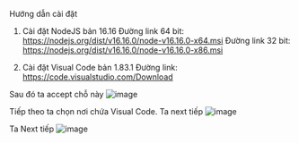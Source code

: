 Hướng dẫn cài đặt
1.	Cài đặt NodeJS bản 16.16
Đường link 64 bit: https://nodejs.org/dist/v16.16.0/node-v16.16.0-x64.msi
Đường link 32 bit: https://nodejs.org/dist/v16.16.0/node-v16.16.0-x86.msi

3.	Cài đặt Visual Code bản 1.83.1
Đường link: https://code.visualstudio.com/Download

Sau đó ta accept chỗ này
![image](https://github.com/PhuNguyen8902/BusMap/assets/89370742/bad29306-1db1-4f2d-9073-cae509b3bec5)

Tiếp theo ta chọn nơi chứa Visual Code. Ta next tiếp
![image](https://github.com/PhuNguyen8902/BusMap/assets/89370742/0ff286de-b71e-4553-a189-b0b361d467a5)

Ta Next tiếp
![image](https://github.com/PhuNguyen8902/BusMap/assets/89370742/3ce98a3d-f1ba-4668-8cc0-9aaa4fdd4e89)

